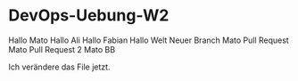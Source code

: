 # DevOps-Uebung-W2


Hallo Mato
Hallo Ali
Hallo Fabian
Hallo Welt
Neuer Branch Mato
Pull Request Mato
Pull Request 2 Mato
BB

Ich verändere das File jetzt.